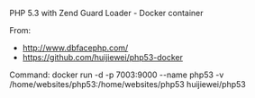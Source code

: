 PHP 5.3 with Zend Guard Loader - Docker container

From:
- http://www.dbfacephp.com/
- https://github.com/huijiewei/php53-docker

Command:
docker run -d -p 7003:9000 --name php53 -v /home/websites/php53:/home/websites/php53 huijiewei/php53
